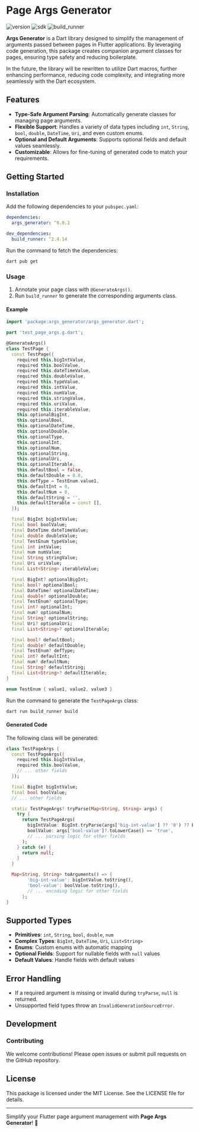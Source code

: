 
# Page Args Generator

![version](https://img.shields.io/badge/version-0.0.2-blue)
![sdk](https://img.shields.io/badge/sdk-%5E3.6.0-blue)
![build_runner](https://img.shields.io/badge/build_runner-%5E2.4.14-blue)


**Args Generator** is a Dart library designed to simplify the management of arguments passed between pages in Flutter applications. By leveraging code generation, this package creates companion argument classes for pages, ensuring type safety and reducing boilerplate.

In the future, the library will be rewritten to utilize Dart macros, further enhancing performance, reducing code complexity, and integrating more seamlessly with the Dart ecosystem.

## Features

- **Type-Safe Argument Parsing**: Automatically generate classes for managing page arguments.
- **Flexible Support**: Handles a variety of data types including `int`, `String`, `bool`, `double`, `DateTime`, `Uri`, and even custom enums.
- **Optional and Default Arguments**: Supports optional fields and default values seamlessly.
- **Customizable**: Allows for fine-tuning of generated code to match your requirements.

## Getting Started

### Installation

Add the following dependencies to your `pubspec.yaml`:

```yaml
dependencies:
  args_generator: ^0.0.2

dev_dependencies:
  build_runner: ^2.4.14
```

Run the command to fetch the dependencies:

```bash
dart pub get
```

### Usage

1. Annotate your page class with `@GenerateArgs()`.
2. Run `build_runner` to generate the corresponding arguments class.

#### Example

```dart
import 'package:args_generator/args_generator.dart';

part 'test_page_args.g.dart';

@GenerateArgs()
class TestPage {
  const TestPage({
    required this.bigIntValue,
    required this.boolValue,
    required this.dateTimeValue,
    required this.doubleValue,
    required this.typeValue,
    required this.intValue,
    required this.numValue,
    required this.stringValue,
    required this.uriValue,
    required this.iterableValue,
    this.optionalBigInt,
    this.optionalBool,
    this.optionalDateTime,
    this.optionalDouble,
    this.optionalType,
    this.optionalInt,
    this.optionalNum,
    this.optionalString,
    this.optionalUri,
    this.optionalIterable,
    this.defaultBool = false,
    this.defaultDouble = 0.0,
    this.defType = TestEnum.value1,
    this.defaultInt = 0,
    this.defaultNum = 0,
    this.defaultString = '',
    this.defaultIterable = const [],
  });

  final BigInt bigIntValue;
  final bool boolValue;
  final DateTime dateTimeValue;
  final double doubleValue;
  final TestEnum typeValue;
  final int intValue;
  final num numValue;
  final String stringValue;
  final Uri uriValue;
  final List<String> iterableValue;

  final BigInt? optionalBigInt;
  final bool? optionalBool;
  final DateTime? optionalDateTime;
  final double? optionalDouble;
  final TestEnum? optionalType;
  final int? optionalInt;
  final num? optionalNum;
  final String? optionalString;
  final Uri? optionalUri;
  final List<String>? optionalIterable;

  final bool? defaultBool;
  final double? defaultDouble;
  final TestEnum? defType;
  final int? defaultInt;
  final num? defaultNum;
  final String? defaultString;
  final List<String>? defaultIterable;
}

enum TestEnum { value1, value2, value3 }
```

Run the command to generate the `TestPageArgs` class:

```bash
dart run build_runner build
```

#### Generated Code

The following class will be generated:

```dart
class TestPageArgs {
  const TestPageArgs({
    required this.bigIntValue,
    required this.boolValue,
    // ... other fields
  });

  final BigInt bigIntValue;
  final bool boolValue;
  // ... other fields

  static TestPageArgs? tryParse(Map<String, String> args) {
    try {
      return TestPageArgs(
        bigIntValue: BigInt.tryParse(args['big-int-value'] ?? '0') ?? BigInt.zero,
        boolValue: args['bool-value']?.toLowerCase() == 'true',
        // ... parsing logic for other fields
      );
    } catch (e) {
      return null;
    }
  }

  Map<String, String> toArguments() => {
        'big-int-value': bigIntValue.toString(),
        'bool-value': boolValue.toString(),
        // ... encoding logic for other fields
      };
}
```

## Supported Types

- **Primitives**: `int`, `String`, `bool`, `double`, `num`
- **Complex Types**: `BigInt`, `DateTime`, `Uri`, `List<String>`
- **Enums**: Custom enums with automatic mapping
- **Optional Fields**: Support for nullable fields with `null` values
- **Default Values**: Handle fields with default values

## Error Handling

- If a required argument is missing or invalid during `tryParse`, `null` is returned.
- Unsupported field types throw an `InvalidGenerationSourceError`.

## Development

### Contributing

We welcome contributions! Please open issues or submit pull requests on the GitHub repository.

## License

This package is licensed under the MIT License. See the LICENSE file for details.

---

Simplify your Flutter page argument management with **Page Args Generator**! 🚀
